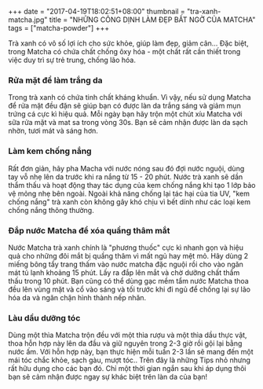 +++
date = "2017-04-19T18:02:51+08:00"
thumbnail = "tra-xanh-matcha.jpg"
title = "NHỮNG CÔNG DỊNH LÀM ĐẸP BẤT NGỜ CỦA MATCHA"
tags = ["matcha-powder"]
+++

Trà xanh có vô số lợi ích cho sức khỏe, giúp làm đẹp, giảm cân… Đặc biệt, trong Matcha có chứa chất chống ôxy hóa - một chất rất cần thiết trong việc duy trì sự trẻ trung, chống lão hóa.<!--more-->

### Rửa mặt để làm trắng da
Trong trà xanh có chứa tinh chất kháng khuẩn. Vì vậy, nếu sử dụng Matcha để rửa mặt đều đặn sẽ giúp bạn có được làn da trắng sáng và giảm mụn trứng cá cực kì hiệu quả. Mỗi ngày bạn hãy trộn một chút xíu Matcha với sữa rửa mặt và mat sa trong vòng 30s. Bạn sẽ cảm nhận được làn da sạch nhờn, tươi mát và sáng hơn.

### Làm kem chống nắng
Rất đơn giản, hãy pha Macha với nước nóng sau đó đợi nước nguội, dùng tay vỗ nhẹ lên da trước khi ra nắng từ 15 - 20 phút. Nước trà xanh sẽ dần thẩm thấu và hoạt động thay tác dụng của kem chống nắng khi tạo 1 lớp bảo vệ mỏng nhẹ bên ngoài. Ngoài khả năng chống lại tác hại của tia UV, "kem chống nắng" trà xanh còn không gây khó chịu vì bết dính như các loại kem chống nắng thông thường.

### Đắp nước Matcha để xóa quầng thâm mắt
Nước Matcha trà xanh chính là "phương thuốc" cực kì nhanh gọn và hiệu quả cho những đôi mắt bị quầng thâm vì mất ngủ hay mệt mỏ. Hãy dùng 2 miếng bông tẩy trang thấm vào nước matcha đặc nguội rồi cho vào ngăn mát tủ lạnh khoảng 15 phút. Lấy ra đắp lên mắt và chờ dưỡng chất thẩm thấu trong 10 phút.
Bạn cũng có thể dùng gạc mềm tẩm nước Matcha thoa đều lên vùng mặt và cổ vào sáng và tối trước khi đi ngủ để chống lại sự lão hóa da và ngăn chặn hình thành nếp nhăn.

### Làu dầu dưỡng tóc
Dùng một thìa Matcha trộn đều với một thìa rượu và một thìa dầu thực vật, thoa hỗn hợp này lên da đầu và giữ nguyên trong 2-3 giờ rồi gội lại bằng nước ấm. Với hỗn hợp này, bạn thực hiện mỗi tuần 2-3 lần sẽ mang đến một mái tóc chắc khỏe, sạch gàu, mượt tóc..
Trên đây là những Tips nhỏ nhưng rất hữu dụng cho các bạn đó.
Chỉ một thời gian ngắn sau khi áp dụng thôi bạn sẽ cảm nhận được ngay sự khác biệt trên làn da của bạn!